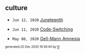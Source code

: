 ## culture


* <code>Jun 12, 2020</code> [Juneteenth](2020-06-12T22-13-35-juneteenth.md)
* <code>Jun 11, 2020</code> [Code-Switching](2020-06-11T23-48-35-code-switching.md)

* <code>May 08, 2020</code> [Gell-Mann Amnesia](2020-05-08T09-08-00-gell-mann-amnesia.md)

<sup><sub>generated 20 Dec 2020 19:39:40 by <a href='https://github.com/senorprogrammer/til'>til</a></sub></sup>
